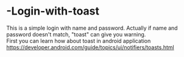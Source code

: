 # -Login-with-toast
This is a simple login with name and password. Actually if name and password doesn't match, "toast" can give you warning.  
First you can learn how about toast in android application https://developer.android.com/guide/topics/ui/notifiers/toasts.html
